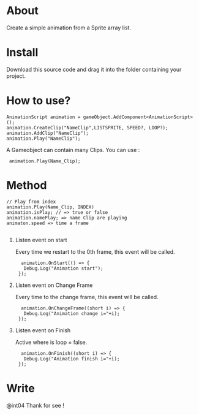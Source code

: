 # About
Create a simple animation from a Sprite array list.

# Install
Download this source code and drag it into the folder containing your project.

# How to use?

````
AnimationScript animation = gameObject.AddComponent<AnimationScript>();
animation.CreateClip("NameClip",LISTSPRITE, SPEED?, LOOP?);
animation.AddClip("NameClip");
animation.Play("NameClip");
````

A Gameobject can contain many Clips.
You can use :
````
 animation.Play(Name_Clip);
````

# Method

````
// Play from index
animation.Play(Name_Clip, INDEX)
animation.isPlay; // => true or false
animation.namePlay; => name Clip are playing
animaton.speed => time a frame


````

1. Listen event on start
   
   Every time we restart to the 0th frame, this event will be called.
   ````
     animation.OnStart(() => {
      Debug.Log("Animation start");
    });
   ````
2. Listen event on Change Frame
   
   Every time to the change frame, this event will be called.
   ````
     animation.OnChangeFrame((short i) => {
      Debug.Log("Animation change i="+i);
    });
   ````

3. Listen event on Finish
   
   Active where is loop = false.
   ````
     animation.OnFinish((short i) => {
      Debug.Log("Animation finish i="+i);
    });
   ````


# Write
@int04
Thank for see !
